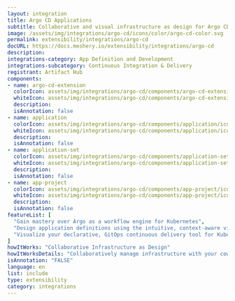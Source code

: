 ```yaml
---
layout: integration
title: Argo CD Applications
subtitle: Collaborative and visual infrastructure as design for Argo CD Applications
image: /assets/img/integrations/argo-cd/icons/color/argo-cd-color.svg
permalink: extensibility/integrations/argo-cd
docURL: https://docs.meshery.io/extensibility/integrations/argo-cd
description: 
integrations-category: App Definition and Development
integrations-subcategory: Continuous Integration & Delivery
registrant: Artifact Hub
components: 
- name: argo-cd-extension
  colorIcon: assets/img/integrations/argo-cd/components/argo-cd-extension/icons/color/argo-cd-extension-color.svg
  whiteIcon: assets/img/integrations/argo-cd/components/argo-cd-extension/icons/white/argo-cd-extension-white.svg
  description: 
  isAnnotation: false
- name: application
  colorIcon: assets/img/integrations/argo-cd/components/application/icons/color/application-color.svg
  whiteIcon: assets/img/integrations/argo-cd/components/application/icons/white/application-white.svg
  description: 
  isAnnotation: false
- name: application-set
  colorIcon: assets/img/integrations/argo-cd/components/application-set/icons/color/application-set-color.svg
  whiteIcon: assets/img/integrations/argo-cd/components/application-set/icons/white/application-set-white.svg
  description: 
  isAnnotation: false
- name: app-project
  colorIcon: assets/img/integrations/argo-cd/components/app-project/icons/color/app-project-color.svg
  whiteIcon: assets/img/integrations/argo-cd/components/app-project/icons/white/app-project-white.svg
  description: 
  isAnnotation: false
featureList: [
  "Gain mastery over Argo as a workflow engine for Kubernetes",
  "Design application definitions using the intuitive, context-aware visual designer, MeshMap.",
  "Visualize your declarative, GitOps continuous delivery tool for Kubernetes."
]
howItWorks: "Collaborative Infrastructure as Design"
howItWorksDetails: "Collaboratively manage infrastructure with your coworkers synchronously sharing the same designs."
isAnnotation: "FALSE"
language: en
list: include
type: extensibility
category: integrations
---
```

